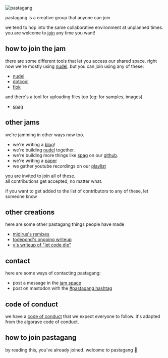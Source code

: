 ![pastagang](/bag/pastagang.webp)

pastagang is a creative group that anyone can join

we tend to hop into the same collaborative environment at unplanned times. you are welcome to [join](https://nudel.cc) any time you want!

## how to join the jam

there are some different tools that let you access our shared space. right now we're mostly using [nudel](https://nudel.cc). but you can join using any of these:

- [nudel](https://nudel.cc)
- [dotcool](https://todepond.cool/flok)
- [flok](https://flok.cc/s/pastagang2)

and there's a tool for uploading files too (eg: for samples, images)

- [spag](https://spag.cc)

## other jams

we're jamming in other ways now too.

- we're writing a [blog](/blog)!
- we're building [nudel](https://github.com/pastagang/nudel) together.
- we're building more things like [spag](https://github.com/pastagang/spag) on our [github](https://github.com/pastagang).
- we're writing a [paper](https://github.com/pastagang/pastagang/blob/main/paper/readme.md)
- we gather youtube recordings on our [playlist](https://www.youtube.com/playlist?list=PL9uRa69RF-7wOS5CnK0wy34t5HYgFLIng)

you are invited to join all of these.\
all contributions get accepted, no matter what.

if you want to get added to the list of contributors to any of these, let someone know

## other creations

here are some other pastagang things people have made

- [midirus's remixes](https://midirus.com/project/pastagang)
- [todepond's ongoing writeup](https://www.todepond.com/wikiblogarden/learn/pastagang/accident/arroost/)
- [v's writeup of "let code die"](https://blog.vbuckenham.com/let-code-die/)

## contact

here are some ways of contacting pastagang:

- post a message in the [jam space](https://nudel.cc)
- post on mastodon with the [#pastagang hashtag](https://post.lurk.org/tags/pastagang)

## code of conduct

we have a [code of conduct](/CODE_OF_CONDUCT.md) that we expect everyone to follow. it's adapted from the algorave code of conduct.

## how to join pastagang

by reading this, you've already joined. welcome to pastagang 🍝
